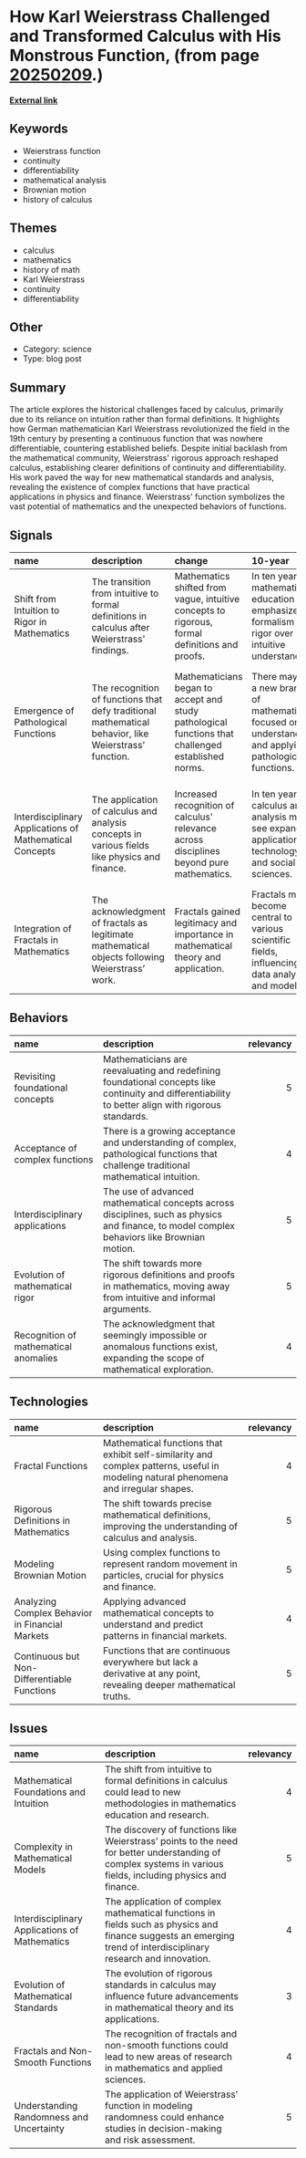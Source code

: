 # __How Karl Weierstrass Challenged and Transformed Calculus with His Monstrous Function__, (from page [20250209](https://kghosh.substack.com/p/20250209).)

__[External link](https://www.quantamagazine.org/the-jagged-monstrous-function-that-broke-calculus-20250123/)__



## Keywords

* Weierstrass function
* continuity
* differentiability
* mathematical analysis
* Brownian motion
* history of calculus

## Themes

* calculus
* mathematics
* history of math
* Karl Weierstrass
* continuity
* differentiability

## Other

* Category: science
* Type: blog post

## Summary

The article explores the historical challenges faced by calculus, primarily due to its reliance on intuition rather than formal definitions. It highlights how German mathematician Karl Weierstrass revolutionized the field in the 19th century by presenting a continuous function that was nowhere differentiable, countering established beliefs. Despite initial backlash from the mathematical community, Weierstrass' rigorous approach reshaped calculus, establishing clearer definitions of continuity and differentiability. His work paved the way for new mathematical standards and analysis, revealing the existence of complex functions that have practical applications in physics and finance. Weierstrass' function symbolizes the vast potential of mathematics and the unexpected behaviors of functions.

## Signals

| name                                                    | description                                                                                           | change                                                                                             | 10-year                                                                                                | driving-force                                                                                                   |   relevancy |
|:--------------------------------------------------------|:------------------------------------------------------------------------------------------------------|:---------------------------------------------------------------------------------------------------|:-------------------------------------------------------------------------------------------------------|:----------------------------------------------------------------------------------------------------------------|------------:|
| Shift from Intuition to Rigor in Mathematics            | The transition from intuitive to formal definitions in calculus after Weierstrass' findings.          | Mathematics shifted from vague, intuitive concepts to rigorous, formal definitions and proofs.     | In ten years, mathematics education may emphasize formalism and rigor over intuitive understanding.    | A growing demand for precision and clarity in mathematical communication and education.                         |           4 |
| Emergence of Pathological Functions                     | The recognition of functions that defy traditional mathematical behavior, like Weierstrass’ function. | Mathematicians began to accept and study pathological functions that challenged established norms. | There may be a new branch of mathematics focused on understanding and applying pathological functions. | The quest for deeper understanding of mathematical anomalies and their implications in real-world applications. |           5 |
| Interdisciplinary Applications of Mathematical Concepts | The application of calculus and analysis concepts in various fields like physics and finance.         | Increased recognition of calculus' relevance across disciplines beyond pure mathematics.           | In ten years, calculus and analysis may see expanded applications in technology and social sciences.   | The need to model complex, real-world phenomena using advanced mathematical tools.                              |           4 |
| Integration of Fractals in Mathematics                  | The acknowledgment of fractals as legitimate mathematical objects following Weierstrass’ work.        | Fractals gained legitimacy and importance in mathematical theory and application.                  | Fractals may become central to various scientific fields, influencing data analysis and modeling.      | The exploration of complex systems and patterns in nature and technology.                                       |           3 |

## Behaviors

| name                                  | description                                                                                                                                         |   relevancy |
|:--------------------------------------|:----------------------------------------------------------------------------------------------------------------------------------------------------|------------:|
| Revisiting foundational concepts      | Mathematicians are reevaluating and redefining foundational concepts like continuity and differentiability to better align with rigorous standards. |           5 |
| Acceptance of complex functions       | There is a growing acceptance and understanding of complex, pathological functions that challenge traditional mathematical intuition.               |           4 |
| Interdisciplinary applications        | The use of advanced mathematical concepts across disciplines, such as physics and finance, to model complex behaviors like Brownian motion.         |           5 |
| Evolution of mathematical rigor       | The shift towards more rigorous definitions and proofs in mathematics, moving away from intuitive and informal arguments.                           |           5 |
| Recognition of mathematical anomalies | The acknowledgment that seemingly impossible or anomalous functions exist, expanding the scope of mathematical exploration.                         |           4 |

## Technologies

| name                                            | description                                                                                                                          |   relevancy |
|:------------------------------------------------|:-------------------------------------------------------------------------------------------------------------------------------------|------------:|
| Fractal Functions                               | Mathematical functions that exhibit self-similarity and complex patterns, useful in modeling natural phenomena and irregular shapes. |           4 |
| Rigorous Definitions in Mathematics             | The shift towards precise mathematical definitions, improving the understanding of calculus and analysis.                            |           5 |
| Modeling Brownian Motion                        | Using complex functions to represent random movement in particles, crucial for physics and finance.                                  |           5 |
| Analyzing Complex Behavior in Financial Markets | Applying advanced mathematical concepts to understand and predict patterns in financial markets.                                     |           4 |
| Continuous but Non-Differentiable Functions     | Functions that are continuous everywhere but lack a derivative at any point, revealing deeper mathematical truths.                   |           5 |

## Issues

| name                                          | description                                                                                                                                                      |   relevancy |
|:----------------------------------------------|:-----------------------------------------------------------------------------------------------------------------------------------------------------------------|------------:|
| Mathematical Foundations and Intuition        | The shift from intuitive to formal definitions in calculus could lead to new methodologies in mathematics education and research.                                |           4 |
| Complexity in Mathematical Models             | The discovery of functions like Weierstrass’ points to the need for better understanding of complex systems in various fields, including physics and finance.    |           5 |
| Interdisciplinary Applications of Mathematics | The application of complex mathematical functions in fields such as physics and finance suggests an emerging trend of interdisciplinary research and innovation. |           4 |
| Evolution of Mathematical Standards           | The evolution of rigorous standards in calculus may influence future advancements in mathematical theory and its applications.                                   |           3 |
| Fractals and Non-Smooth Functions             | The recognition of fractals and non-smooth functions could lead to new areas of research in mathematics and applied sciences.                                    |           4 |
| Understanding Randomness and Uncertainty      | The application of Weierstrass’ function in modeling randomness could enhance studies in decision-making and risk assessment.                                    |           5 |